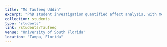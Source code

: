 ```yaml
---
title: "Md Taufeeq Uddin"
excerpt: "PhD student investigation quantified affect analysis, with medical applications."
collection: students
type: "students"
link: /students/Taufeeq
venue: "University of South Florida"
location: "Tampa, Florida"
---
```

